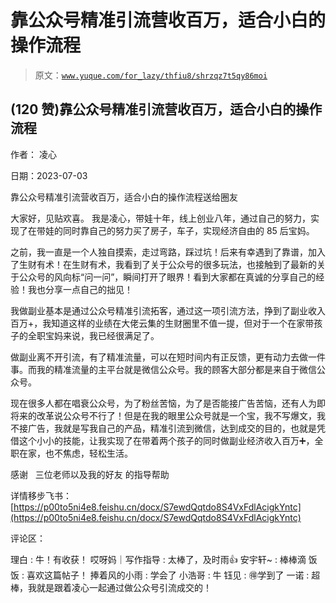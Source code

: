 # 靠公众号精准引流营收百万，适合小白的操作流程

> 原文：[`www.yuque.com/for_lazy/thfiu8/shrzqz7t5qy86moi`](https://www.yuque.com/for_lazy/thfiu8/shrzqz7t5qy86moi)



## (120 赞)靠公众号精准引流营收百万，适合小白的操作流程 

作者： 凌心 

日期：2023-07-03 

靠公众号精准引流营收百万，适合小白的操作流程送给圈友 

大家好，见贴欢喜。 我是凌心，带娃十年，线上创业八年，通过自己的努力，实现了在带娃的同时靠自己的努力买了房子，车子，实现经济自由的 85 后宝妈。 

之前，我一直是一个人独自摸索，走过弯路，踩过坑！后来有幸遇到了靠谱，加入了生财有术！在生财有术，我看到了关于公众号的很多玩法，也接触到了最新的关于公众号的风向标“问一问”，瞬间打开了眼界！看到大家都在真诚的分享自己的经验！我也分享一点自己的拙见！ 

我做副业基本是通过公众号精准引流拓客，通过这一项引流方法，挣到了副业收入百万+，我知道这样的业绩在大佬云集的生财圈里不值一提，但对于一个在家带孩子的全职宝妈来说，我已经很满足了。 

做副业离不开引流，有了精准流量，可以在短时间内有正反馈，更有动力去做一件事。而我的精准流量的主平台就是微信公众号。我的顾客大部分都是来自于微信公众号。 

现在很多人都在唱衰公众号，为了粉丝苦恼，为了是否能接广告苦恼，还有人为即将来的改革说公众号不行了！但是在我的眼里公众号就是一个宝，我不写爆文，我不接广告，我就是写我自己的产品，精准引流到微信，达到成交的目的，也就是凭借这个小小的技能，让我实现了在带着两个孩子的同时做副业经济收入百万➕，全职在家，也不焦虑，轻松生活。 

感谢   三位老师以及我的好友 的指导帮助 

详情移步飞书：[https://p00to5ni4e8.feishu.cn/docx/S7ewdQqtdo8S4VxFdlAcigkYntc](https://p00to5ni4e8.feishu.cn/docx/S7ewdQqtdo8S4VxFdlAcigkYntc) 

评论区： 

理白 : 牛！有收获！ 哎呀妈｜写作指导 : 太棒了，及时雨👍 安宇轩~ : 棒棒滴 饭饭 : 喜欢这篇帖子！ 捧着风的小雨 : 学会了 小浩哥 : 牛 钰见 : 🉐学到了 一诺 : 超棒，我就是跟着凌心一起通过做公众号引流成交的！